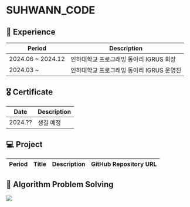 # SUHWANN_CODE
### 
## 🧭 Experience
|Period|Description|
|---|---|
|2024.06 ~ 2024.12|인하대학교 프로그래밍 동아리 IGRUS 회장|
|2024.03 ~ |인하대학교 프로그래밍 동아리 IGRUS 운영진|
## 🎖️ Certificate
|Date|Description|
|---|---|
|2024.??|생길 예정|
## 💻 Project
|Period|Title|Description|GitHub Repository URL|
|---|---|---|---|
## 🧩 Algorithm Problem Solving
<p align="left">
  <img align='center' src="http://mazassumnida.wtf/api/v2/generate_badge?boj=umsuhwann132">
</p>

